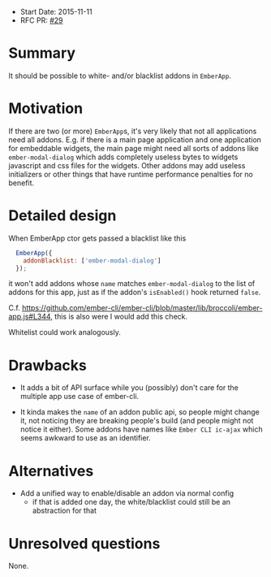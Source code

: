 - Start Date: 2015-11-11
- RFC PR: [#29](https://github.com/ember-cli/rfcs/pull/29)

# Summary

It should be possible to white- and/or blacklist addons in `EmberApp`.

# Motivation

If there are two (or more) `EmberApp`s, it's very likely that not all applications need all addons.
E.g. if there is a main page application and one application for embeddable widgets, the main page might need all sorts of addons like `ember-modal-dialog` which adds completely useless bytes to widgets javascript and css files for the widgets. Other addons may add useless initializers or other things that have runtime performance penalties for no benefit.

# Detailed design

When EmberApp ctor gets passed a blacklist like this

```javascript
  EmberApp({
    addonBlacklist: ['ember-modal-dialog']
  });
```

it won't add addons whose `name` matches `ember-modal-dialog` to the list of addons for this app, just as if the addon's `isEnabled()` hook returned `false`.

C.f. https://github.com/ember-cli/ember-cli/blob/master/lib/broccoli/ember-app.js#L344, this is also were I would add this check.

Whitelist could work analogously.

# Drawbacks

- It adds a bit of API surface while you (possibly) don't care for the multiple app use case of ember-cli.

- It kinda makes the `name` of an addon public api, so people might change it, not noticing they are breaking people's build (and people might not notice it either). Some addons have names like `Ember CLI ic-ajax` which seems awkward to use as an identifier.

# Alternatives

- Add a unified way to enable/disable an addon via normal config
    - if that is added one day, the white/blacklist could still be an abstraction for that

# Unresolved questions

None.
